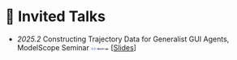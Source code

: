 # 💬 Invited Talks
- *2025.2* Constructing Trajectory Data for Generalist GUI Agents, ModelScope Seminar <img src='./images/logos/modelscope-logo.png' style='width: 2.5em;'> [[Slides](./files/250210_GUI_Agents_ModelScope.pdf)]